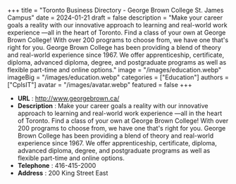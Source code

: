 +++
title = "Toronto Business Directory - George Brown College St. James Campus"
date = 2024-01-21
draft = false
description = "Make your career goals a reality with our innovative approach to learning and real-world work experience —all in the heart of Toronto. Find a class of your own at George Brown College! With over 200 programs to choose from, we have one that's right for you. George Brown College has been providing a blend of theory and real-world experience since 1967. We offer apprenticeship, certificate, diploma, advanced diploma, degree, and postgraduate programs as well as flexible part-time and online options."
image = "/images/education.webp"
imageBig = "/images/education.webp"
categories = ["Education"]
authors = ["CplsIT"]
avatar = "/images/avatar.webp"
featured = false
+++


* **URL** :  http://www.georgebrown.ca/
* **Description** : Make your career goals a reality with our innovative approach to learning and real-world work experience —all in the heart of Toronto. Find a class of your own at George Brown College! With over 200 programs to choose from, we have one that's right for you. George Brown College has been providing a blend of theory and real-world experience since 1967. We offer apprenticeship, certificate, diploma, advanced diploma, degree, and postgraduate programs as well as flexible part-time and online options.
* **Telephone** : 416-415-2000
* **Address** : 200 King Street East